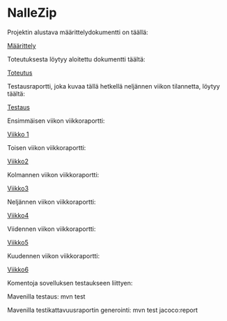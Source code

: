 # NalleZip

Projektin alustava määrittelydokumentti on täällä: 

[Määrittely](https://github.com/att78/Zip/blob/master/documentation/definition.md)

Toteutuksesta löytyy aloitettu dokumentti täältä:

[Toteutus](https://github.com/att78/NalleZip/blob/master/documentation/implementation.md)

Testausraportti, joka kuvaa tällä hetkellä neljännen viikon tilannetta, löytyy täältä:

[Testaus](https://github.com/att78/NalleZip/blob/master/documentation/testing.md)


Ensimmäisen viikon viikkoraportti:

[Viikko 1](https://github.com/att78/Zip/blob/master/documentation/week1.md)

Toisen viikon viikkoraportti:

[Viikko2](https://github.com/att78/NalleZip/blob/master/documentation/week2.md)

Kolmannen viikon viikkoraportti:

[Viikko3](https://github.com/att78/NalleZip/blob/master/documentation/week3.md)

Neljännen viikon viikkoraportti:

[Viikko4](https://github.com/att78/NalleZip/blob/master/documentation/week4.md)

Viidennen viikon viikkoraportti:

[Viikko5](https://github.com/att78/NalleZip/blob/master/documentation/week5.md)

Kuudennen viikon viikkoraportti:

[Viikko6](https://github.com/att78/NalleZip/blob/master/documentation/week6.md)


Komentoja sovelluksen testaukseen liittyen:

Mavenilla testaus: mvn test

Mavenilla testikattavuusraportin generointi: mvn test jacoco:report

